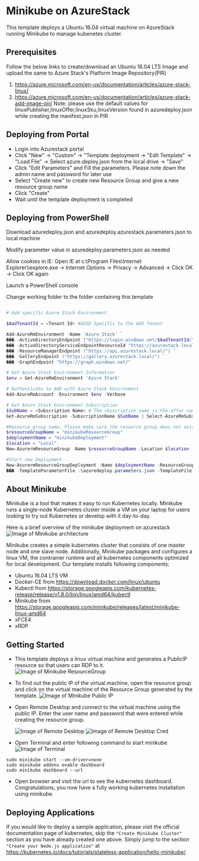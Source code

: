 # Minikube on AzureStack
This template deploys a Ubuntu 16.04 virtual machine on AzureStack running Minikube to manage kubenetes cluster.

## Prerequisites
Follow the below links to create/download an Ubuntu 16.04 LTS Image and upload the same to Azure Stack's Platform Image Repository(PIR)
1. https://azure.microsoft.com/en-us/documentation/articles/azure-stack-linux/
2. https://azure.microsoft.com/en-us/documentation/articles/azure-stack-add-image-pir/
	Note: please use the default values for linuxPublisher,linuxOffer,linuxSku,linuxVersion found in azuredeploy.json while creating the manifest.json in PIR

## Deploying from Portal

+	Login into Azurestack portal
+	Click "New" -> "Custom" -> "Template deployment -> "Edit Template" -> "Load File" -> Select azure.deploy.json from the local drive -> "Save"
+ Click "Edit Parameters" and 	Fill the parameters. Please note down the admin name and password for later use
+	Select "Create new" to create new Resource Group and give a new resource group name
+	Click "Create"
+ Wait until the template deployment is completed

## Deploying from PowerShell

Download azuredeploy.json and azuredeploy.azurestack.parameters.json to local machine 

Modify parameter value in azuredeploy.parameters.json as needed 

Allow cookies in IE: Open IE at c:\Program Files\Internet Explorer\iexplore.exe -> Internet Options -> Privacy -> Advanced -> Click OK -> Click OK again

Launch a PowerShell console

Change working folder to the folder containing this template

```PowerShell

# Add specific Azure Stack Environment 

$AadTenantId = <Tenant Id> #GUID Specific to the AAD Tenant 

Add-AzureRmEnvironment -Name 'Azure Stack' `
��� -ActiveDirectoryEndpoint ("https://login.windows.net/$AadTenantId/") `
��� -ActiveDirectoryServiceEndpointResourceId "https://azurestack.local-api/" `
��� -ResourceManagerEndpoint ("https://api.azurestack.local/") `
��� -GalleryEndpoint ("https://gallery.azurestack.local/") `
��� -GraphEndpoint "https://graph.windows.net/"

# Get Azure Stack Environment Information 
$env = Get-AzureRmEnvironment 'Azure Stack' 

# Authenticate to AAD with Azure Stack Environment 
Add-AzureRmAccount -Environment $env -Verbose 

# Get Azure Stack Environment Subscription 
$SubName = <Subscription Name> # The sbuscription name is the offer name by default 
Get-AzureRmSubscription -SubscriptionName $SubName | Select-AzureRmSubscription

#Resource group name. Please make sure the resource group does not exist 
$resourceGroupName = "minikubeResourceGroup"
$deploymentName = "minikubeDeployment"
$location = "Local" 
New-AzurermResourceGroup -Name $resourceGroupName -Location $location 

#Start new Deployment
New-AzurermResourceGroupDeployment -Name $deploymentName -ResourceGroupName $resourceGroupName `
��� -TemplateParameterFile .\azuredeploy.parameters.json -TemplateFile .\azuredeploy.json

```

## About Minikube
Minikube is a tool that makes it easy to run Kubernetes locally. Minikube runs a single-node Kubernetes cluster inside a VM on your laptop for users looking to try out Kubernetes or develop with it day-to-day.

Here is a brief overview of the minikube deployment on azurestack
![Image of Minikube architecture](https://github.com/vpatelsj/AzureStack-QuickStart-Templates/blob/master/101-vm-linux-minikube/images/minikubearch.png)

Minikube creates a simple kubernetes cluster that consists of one master node and one slave node. Additionally, Minikube packages and configures a linux VM, the contrainer runtime and all kubernetes components optimized for local development. Our template installs following components:

* Ubuntu 16.04 LTS VM
* Docker-CE from https://download.docker.com/linux/ubuntu 
* Kubectl from https://storage.googleapis.com/kubernetes-release/release/v1.8.0/bin/linux/amd64/kubectl
* Minikube from https://storage.googleapis.com/minikube/releases/latest/minikube-linux-amd64
* xFCE4
* xRDP

## Getting Started
+ This template deploys a linux virtual machine and generates a PublicIP resource so that users can RDP to it. 
  ![Image of Minikube ResourceGroup](https://github.com/vpatelsj/AzureStack-QuickStart-Templates/blob/master/101-vm-linux-minikube/images/ResourceGroup.PNG)

+ To find out the public IP of the virtual machine, open the resource group and click on the virtual machine of the Resource Group generated by the template.
  ![Image of Minikube Public IP](https://github.com/vpatelsj/AzureStack-QuickStart-Templates/blob/master/101-vm-linux-minikube/images/PublicIP.PNG)
  
+ Open Remote Desktop and connect to the virtual machine using the public IP. Enter the user name and password that were entered while creating the resource group.
  
  ![Image of Remote Desktop](https://github.com/vpatelsj/AzureStack-QuickStart-Templates/blob/master/101-vm-linux-minikube/images/RemoteDesktop.PNG) 
  ![Image of Remote Desktop Cred](https://github.com/vpatelsj/AzureStack-QuickStart-Templates/blob/master/101-vm-linux-minikube/images/RemoteDesktopCred.PNG)

+ Open Terminal and enter following command to start minikube
  ![Image of Terminal](https://github.com/vpatelsj/AzureStack-QuickStart-Templates/blob/master/101-vm-linux-minikube/images/terminal.PNG)
```
sudo minikube start --vm-driver=none
sudo minikube addons enable dashboard
sudo minikube dashboard --url
```

+ Open browser and visit the url to see the kubernetes dashboard. Congratulations, you now have a fully working kubernetes installation using minikube.

## Deploying Applications
If you would like to deploy a sample application, please visit the official documentation page of kubernetes, skip the ```"Create Minikube Cluster"``` section as you have already created one above. Simply jump to the section ```"Create your Node.js application"```  at https://kubernetes.io/docs/tutorials/stateless-application/hello-minikube/

